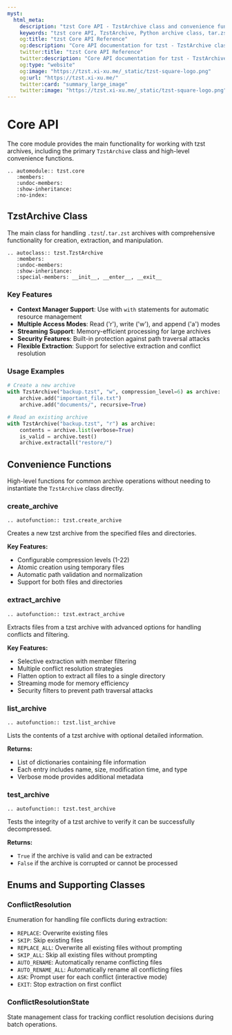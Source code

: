 ```yaml
---
myst:
  html_meta:
    description: "tzst Core API - TzstArchive class and convenience functions for tar.zst archive operations"
    keywords: "tzst core API, TzstArchive, Python archive class, tar.zst functions"
    og:title: "tzst Core API Reference"
    og:description: "Core API documentation for tzst - TzstArchive class and convenience functions"
    twitter:title: "tzst Core API Reference"
    twitter:description: "Core API documentation for tzst - TzstArchive class and convenience functions"
    og:type: "website"
    og:image: "https://tzst.xi-xu.me/_static/tzst-square-logo.png"
    og:url: "https://tzst.xi-xu.me/"
    twitter:card: "summary_large_image"
    twitter:image: "https://tzst.xi-xu.me/_static/tzst-square-logo.png"
---
```


# Core API

The core module provides the main functionality for working with tzst archives, including the primary `TzstArchive` class and high-level convenience functions.

```{eval-rst}
.. automodule:: tzst.core
   :members:
   :undoc-members:
   :show-inheritance:
   :no-index:
```

## TzstArchive Class

The main class for handling `.tzst`/`.tar.zst` archives with comprehensive functionality for creation, extraction, and manipulation.

```{eval-rst}
.. autoclass:: tzst.TzstArchive
   :members:
   :undoc-members:
   :show-inheritance:
   :special-members: __init__, __enter__, __exit__
```

### Key Features

- **Context Manager Support**: Use with `with` statements for automatic resource management
- **Multiple Access Modes**: Read ('r'), write ('w'), and append ('a') modes
- **Streaming Support**: Memory-efficient processing for large archives
- **Security Features**: Built-in protection against path traversal attacks
- **Flexible Extraction**: Support for selective extraction and conflict resolution

### Usage Examples

```python
# Create a new archive
with TzstArchive("backup.tzst", "w", compression_level=6) as archive:
    archive.add("important_file.txt")
    archive.add("documents/", recursive=True)

# Read an existing archive
with TzstArchive("backup.tzst", "r") as archive:
    contents = archive.list(verbose=True)
    is_valid = archive.test()
    archive.extractall("restore/")
```

## Convenience Functions

High-level functions for common archive operations without needing to instantiate the `TzstArchive` class directly.

### create_archive

```{eval-rst}
.. autofunction:: tzst.create_archive
```

Creates a new tzst archive from the specified files and directories.

**Key Features:**

- Configurable compression levels (1-22)
- Atomic creation using temporary files
- Automatic path validation and normalization
- Support for both files and directories

### extract_archive

```{eval-rst}
.. autofunction:: tzst.extract_archive
```

Extracts files from a tzst archive with advanced options for handling conflicts and filtering.

**Key Features:**

- Selective extraction with member filtering
- Multiple conflict resolution strategies
- Flatten option to extract all files to a single directory
- Streaming mode for memory efficiency
- Security filters to prevent path traversal attacks

### list_archive

```{eval-rst}
.. autofunction:: tzst.list_archive
```

Lists the contents of a tzst archive with optional detailed information.

**Returns:**

- List of dictionaries containing file information
- Each entry includes name, size, modification time, and type
- Verbose mode provides additional metadata

### test_archive

```{eval-rst}
.. autofunction:: tzst.test_archive
```

Tests the integrity of a tzst archive to verify it can be successfully decompressed.

**Returns:**

- `True` if the archive is valid and can be extracted
- `False` if the archive is corrupted or cannot be processed

## Enums and Supporting Classes

### ConflictResolution

Enumeration for handling file conflicts during extraction:

- `REPLACE`: Overwrite existing files
- `SKIP`: Skip existing files
- `REPLACE_ALL`: Overwrite all existing files without prompting
- `SKIP_ALL`: Skip all existing files without prompting
- `AUTO_RENAME`: Automatically rename conflicting files
- `AUTO_RENAME_ALL`: Automatically rename all conflicting files
- `ASK`: Prompt user for each conflict (interactive mode)
- `EXIT`: Stop extraction on first conflict

### ConflictResolutionState

State management class for tracking conflict resolution decisions during batch operations.
